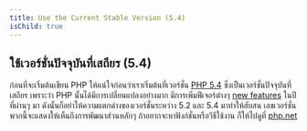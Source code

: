 ```yaml
---
title: Use the Current Stable Version (5.4)
isChild: true
---
```


## ใช้เวอร์ชั่นปัจจุบันที่เสถียร (5.4)

ก่อนที่จะเริ่มต้นเขียน PHP ให้แน่ใจก่อนว่าเราเริ่มต้นที่เวอร์ชั่น [PHP 5.4][php-release] ซึ่งเป็นเวอร์ชั่นปัจจุบันที่เสถียร 
เพราะว่า PHP นั้นได้มีการเปลี่ยนแปลงอย่างมาก มีการเพิ่มฟีเจอร์ต่างๆ [new features](#language_highlights) 
ในปีที่ผ่านๆ มา ดังนั้นก็อย่าให้ความแตกต่างของเวอร์ชั่นระหว่าง 5.2 และ 5.4 มาทำให้สับสน 
เลขเวอร์ชั่นพวกนี้จะแสดงให้เห็นถึงการพัฒนาส่วนหลักๆ ถ้าอยากจะหาฟังก์ชั่นหรือวิธีใช้งาน ก็ให้ไปดูที่ [php.net][php-docs]

[php-release]: http://www.php.net/downloads.php
[php-docs]: http://www.php.net/manual/en/

<!--
## Use the Current Stable Version (5.4)

If you are just getting started with PHP make sure to start with the current stable release of [PHP 5.4][php-release]. PHP has made great strides adding powerful [new features](#language_highlights) over the last few years. Don't let the minor version number difference between 5.2 and 5.4 fool you, it represents _major_ improvements. If you are looking for a function or it's usage, the documentation on the [php.net][php-docs] website will have the answer.

[php-release]: http://www.php.net/downloads.php
[php-docs]: http://www.php.net/manual/en/
-->
